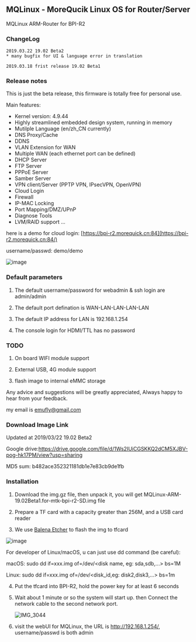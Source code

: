 ## MQLinux - MoreQucik Linux OS for Router/Server

MQLinux ARM-Router for BPI-R2

### ChangeLog

```
2019.03.22 19.02 Beta2
* many bugfix for UI & language error in translation

2019.03.18 frist release 19.02 Beta1
```

### Release notes

This is just the beta release, this firmware is totally free for personal use. 

Main  features:

* Kernel version: 4.9.44
* Highly streamlined embedded design system, running in memory
* Mutilple Language (en/zh_CN currently)
* DNS Proxy/Cache
* DDNS
* VLAN Extension for WAN
* Multiple WAN (each ethernet port can be defined)
* DHCP Server
* FTP Server
* PPPoE Server
* Samber Server
* VPN client/Server (PPTP VPN, IPsecVPN, OpenVPN)
* Cloud Login
* Firewall 
* IP-MAC Locking
* Port Mapping/DMZ/UPnP
* Diagnose Tools
* LVM/RAID support
...


here is a demo for cloud login: [https://bpi-r2.morequick.cn:84](https://bpi-r2.morequick.cn:84/)

username/passwd: demo/demo

![image](https://user-images.githubusercontent.com/16576843/54505845-b6000780-4974-11e9-80e4-dce4a262c815.png)

### Default parameters

1. The default username/password for webadmin & ssh login are admin/admin

2. The default port defination is WAN-LAN-LAN-LAN-LAN

3. The default IP address for LAN is 192.168.1.254

4. The console login for HDMI/TTL has no password


### TODO

1. On board WIFI module support
   
2. External USB, 4G module support
   
3. flash image to internal eMMC storage

Any advice and suggestions will be greatly appreciated,  Always happy to hear from your feedback. 

my email is emufly@gmail.com

### Download Image Link

Updated at 2019/03/22 19.02 Beta2

Google drive:https://drive.google.com/file/d/1Ws2IUiCGSKKQ2dCM5XJBV-pog-hk17PM/view?usp=sharing

MD5 sum: b482ace352321181db1e7e83cb9de1fb

### Installation

1. Download the img.gz file, then unpack it, you will get MQLinux-ARM-19.02Beta1.for-mtk-bpi-r2-SD.img file

2. Prepare a TF card with a capacity greater than 256M, and a USB card reader

3.  We use [Balena Etcher](https://www.balena.io/etcher/) to flash the img to tfcard

   ![image](https://user-images.githubusercontent.com/16576843/54505758-3bcf8300-4974-11e9-9733-b07523993d88.png)
   
   For developer of Linux/macOS, u can just use dd command (be careful):

   macOS:
      sudo dd if=xxx.img of=/dev/<disk name, eg: sda,sdb,...> bs=1M

   Linux:
      sudo dd if=xxx.img of=/dev/<disk_id,eg: disk2,disk3,...> bs=1m


4. Put the tfcard into BPI-R2, hold the power key for at least 6 seconds

5. Wait about 1 minute or so the system will start up. then Connect the network cable to the second network port.

   ![IMG_3044](https://user-images.githubusercontent.com/16576843/54506419-50614a80-4977-11e9-9de0-3322c382bbfd.JPG)

6. visit the webUI for MQLinux, the URL is http://192.168.1.254/, username/passwd is both admin
